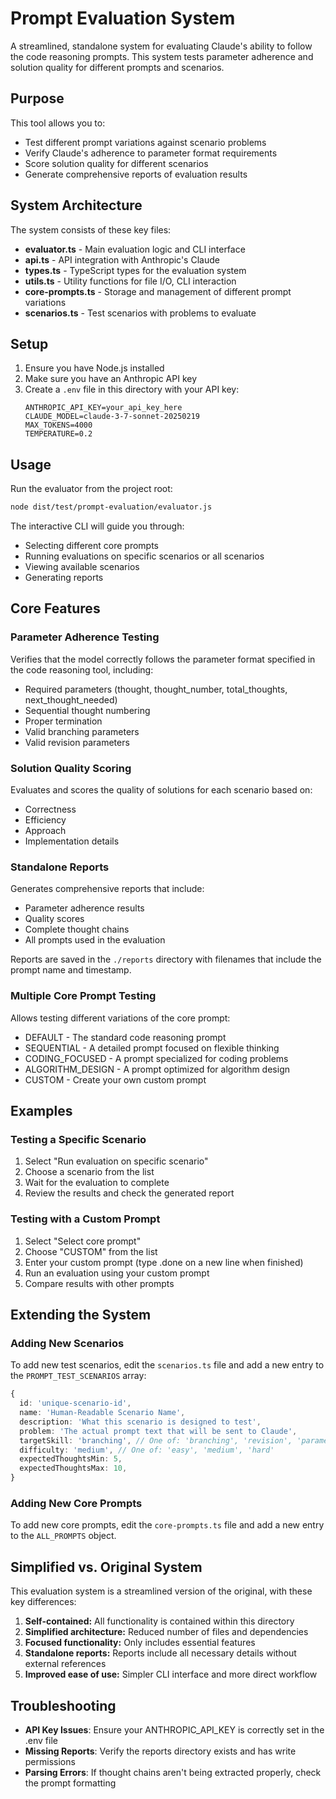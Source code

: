 # Prompt Evaluation System

A streamlined, standalone system for evaluating Claude's ability to follow the code reasoning prompts. This system tests parameter adherence and solution quality for different prompts and scenarios.

## Purpose

This tool allows you to:
- Test different prompt variations against scenario problems
- Verify Claude's adherence to parameter format requirements
- Score solution quality for different scenarios
- Generate comprehensive reports of evaluation results

## System Architecture

The system consists of these key files:

- **evaluator.ts** - Main evaluation logic and CLI interface
- **api.ts** - API integration with Anthropic's Claude
- **types.ts** - TypeScript types for the evaluation system
- **utils.ts** - Utility functions for file I/O, CLI interaction
- **core-prompts.ts** - Storage and management of different prompt variations
- **scenarios.ts** - Test scenarios with problems to evaluate

## Setup

1. Ensure you have Node.js installed
2. Make sure you have an Anthropic API key
3. Create a `.env` file in this directory with your API key:
   ```
   ANTHROPIC_API_KEY=your_api_key_here
   CLAUDE_MODEL=claude-3-7-sonnet-20250219
   MAX_TOKENS=4000
   TEMPERATURE=0.2
   ```

## Usage

Run the evaluator from the project root:

```bash
node dist/test/prompt-evaluation/evaluator.js
```

The interactive CLI will guide you through:
- Selecting different core prompts
- Running evaluations on specific scenarios or all scenarios
- Viewing available scenarios
- Generating reports

## Core Features

### Parameter Adherence Testing
Verifies that the model correctly follows the parameter format specified in the code reasoning tool, including:
- Required parameters (thought, thought_number, total_thoughts, next_thought_needed)
- Sequential thought numbering
- Proper termination
- Valid branching parameters
- Valid revision parameters

### Solution Quality Scoring
Evaluates and scores the quality of solutions for each scenario based on:
- Correctness
- Efficiency
- Approach
- Implementation details

### Standalone Reports
Generates comprehensive reports that include:
- Parameter adherence results
- Quality scores
- Complete thought chains
- All prompts used in the evaluation

Reports are saved in the `./reports` directory with filenames that include the prompt name and timestamp.

### Multiple Core Prompt Testing
Allows testing different variations of the core prompt:
- DEFAULT - The standard code reasoning prompt
- SEQUENTIAL - A detailed prompt focused on flexible thinking
- CODING_FOCUSED - A prompt specialized for coding problems
- ALGORITHM_DESIGN - A prompt optimized for algorithm design
- CUSTOM - Create your own custom prompt

## Examples

### Testing a Specific Scenario

1. Select "Run evaluation on specific scenario"
2. Choose a scenario from the list
3. Wait for the evaluation to complete
4. Review the results and check the generated report

### Testing with a Custom Prompt

1. Select "Select core prompt"
2. Choose "CUSTOM" from the list
3. Enter your custom prompt (type .done on a new line when finished)
4. Run an evaluation using your custom prompt
5. Compare results with other prompts

## Extending the System

### Adding New Scenarios

To add new test scenarios, edit the `scenarios.ts` file and add a new entry to the `PROMPT_TEST_SCENARIOS` array:

```typescript
{
  id: 'unique-scenario-id',
  name: 'Human-Readable Scenario Name',
  description: 'What this scenario is designed to test',
  problem: 'The actual prompt text that will be sent to Claude',
  targetSkill: 'branching', // One of: 'branching', 'revision', 'parameters', 'depth', 'completion', 'multiple'
  difficulty: 'medium', // One of: 'easy', 'medium', 'hard'
  expectedThoughtsMin: 5,
  expectedThoughtsMax: 10,
}
```

### Adding New Core Prompts

To add new core prompts, edit the `core-prompts.ts` file and add a new entry to the `ALL_PROMPTS` object.

## Simplified vs. Original System

This evaluation system is a streamlined version of the original, with these key differences:

1. **Self-contained:** All functionality is contained within this directory
2. **Simplified architecture:** Reduced number of files and dependencies
3. **Focused functionality:** Only includes essential features
4. **Standalone reports:** Reports include all necessary details without external references
5. **Improved ease of use:** Simpler CLI interface and more direct workflow

## Troubleshooting

- **API Key Issues**: Ensure your ANTHROPIC_API_KEY is correctly set in the .env file
- **Missing Reports**: Verify the reports directory exists and has write permissions
- **Parsing Errors**: If thought chains aren't being extracted properly, check the prompt formatting